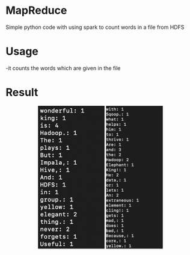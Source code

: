 # MapReduce
Simple python code with using spark to count words in a file from HDFS

# Usage
-it counts the words which are given in the file

# Result
<p align="center">
<img src="Screenshot 2023-07-27 at 06.19.01.png" height="380px"/> <img src="Screenshot 2023-07-27 at 06.20.00.png" height="380px" />
</p>
